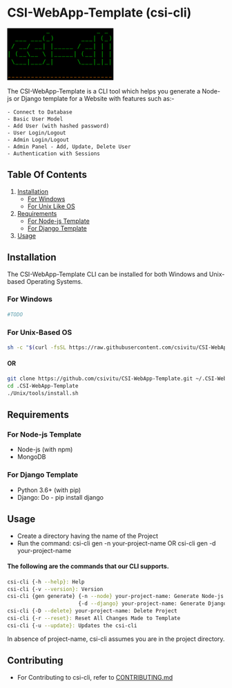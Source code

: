 # CSI-WebApp-Template (csi-cli)

![csi-cli](https://raw.githubusercontent.com/csivitu/CSI-WebApp-Template/unix/csi-cli.png)

The CSI-WebApp-Template is a CLI tool which helps you generate a Node-js or Django template for a Website with features such as:-

    - Connect to Database
    - Basic User Model
    - Add User (with hashed password)
    - User Login/Logout
    - Admin Login/Logout
    - Admin Panel - Add, Update, Delete User
    - Authentication with Sessions

## Table Of Contents
   1. [Installation](#installation)
       * [For Windows](#for-windows)
       * [For Unix Like OS](#for-unix-based-os)
   2. [Requirements](#requirements)
       * [For Node-js Template](#for-node-js-template)
       * [For Django Template](#for-django-template)
   3. [Usage](#usage)

## Installation

The CSI-WebApp-Template CLI can be installed for both Windows and Unix-based Operating Systems.

### For Windows

```bash
#TODO
```

### For Unix-Based OS

```bash
sh -c "$(curl -fsSL https://raw.githubusercontent.com/csivitu/CSI-WebApp-Template/master/Unix/tools/install.sh)"
```
#### OR
```bash
git clone https://github.com/csivitu/CSI-WebApp-Template.git ~/.CSI-WebApp-Template
cd .CSI-WebApp-Template
./Unix/tools/install.sh
```

## Requirements

### For Node-js Template

   - Node-js (with npm)
   - MongoDB


### For Django Template

   - Python 3.6+ (with pip)
   - Django: Do - pip install django


## Usage

   - Create a directory having the name of the Project
   - Run the command: csi-cli gen -n your-project-name OR csi-cli gen -d your-project-name

#### The following are the commands that our CLI supports.
```bash
csi-cli {-h --help}: Help
csi-cli {-v --version}: Version
csi-cli {gen generate} {-n --node} your-project-name: Generate Node-js Template
                       {-d --django} your-project-name: Generate Django Template
csi-cli {-D --delete} your-project-name: Delete Project
csi-cli {-r --reset}: Reset All Changes Made to Template
csi-cli {-u --update}: Updates the csi-cli
```
In absence of project-name, csi-cli assumes you are in the project directory.


## Contributing

   - For Contributing to csi-cli, refer to [CONTRIBUTING.md](https://github.com/csivitu/CSI-WebApp-Template/blob/master/CONTRIBUTING.md)
